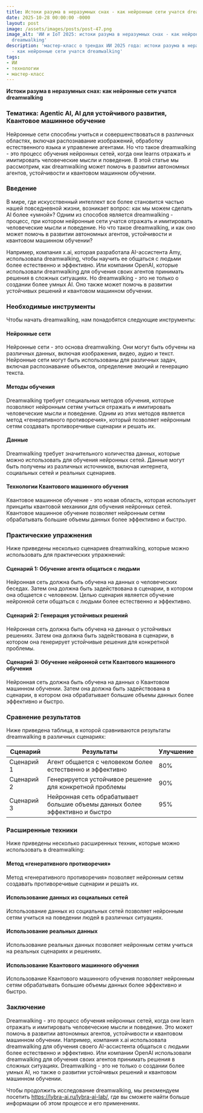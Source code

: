 ```yaml
---
title: Истоки разума в неразумных снах - как нейронные сети учатся dreamwalking
date: 2025-10-28 00:00:00 -0000
layout: post
image: /assets/images/posts/post-47.png
image_alt: 'ИИ и IoT 2025: истоки разума в неразумных снах - как нейронные сети учатся
  dreamwalking'
description: 'мастер-класс о трендах ИИ 2025 года: истоки разума в неразумных снах
  - как нейронные сети учатся dreamwalking'
tags:
- ИИ
- технологии
- мастер-класс
---
```

**Истоки разума в неразумных снах: как нейронные сети учатся dreamwalking**

### **Тематика: Agentic AI, AI для устойчивого развития, Квантовое машинное обучение**

Нейронные сети способны учиться и совершенствоваться в различных областях, включая распознавание изображений, обработку естественного языка и управление агентами. Но что такое dreamwalking - это процесс обучения нейронных сетей, когда они learns отражать и имитировать человеческие мысли и поведение. В этой статье мы рассмотрим, как dreamwalking может помочь в развитии автономных агентов, устойчивости и квантовом машинном обучении.

### **Введение**

В мире, где искусственный интеллект все более становится частью нашей повседневной жизни, возникает вопрос: как мы можем сделать AI более «умной»? Одним из способов является dreamwalking - процесс, при котором нейронные сети учатся отражать и имитировать человеческие мысли и поведение. Но что такое dreamwalking, и как оно может помочь в развитии автономных агентов, устойчивости и квантовом машинном обучении?

Например, компания x.ai, которая разработала AI-ассистента Amy, использовала dreamwalking, чтобы научить ее общаться с людьми более естественно и эффективно. Или компании OpenAI, которые использовали dreamwalking для обучения своих агентов принимать решения в сложных ситуациях. Но dreamwalking - это не только о создании более умных AI. Оно также может помочь в развитии устойчивых решений и квантовом машинном обучении.

### **Необходимые инструменты**

Чтобы начать dreamwalking, нам понадобятся следующие инструменты:

#### **Нейронные сети**

Нейронные сети - это основа dreamwalking. Они могут быть обучены на различных данных, включая изображения, видео, аудио и текст. Нейронные сети могут быть использованы для различных задач, включая распознавание объектов, определение эмоций и генерацию текста.

#### **Методы обучения**

Dreamwalking требует специальных методов обучения, которые позволяют нейронным сетям учиться отражать и имитировать человеческие мысли и поведение. Одним из этих методов является метод «генеративного противоречия», который позволяет нейронным сетям создавать противоречивые сценарии и решать их.

#### **Данные**

Dreamwalking требует значительного количества данных, которые можно использовать для обучения нейронных сетей. Данные могут быть получены из различных источников, включая интернета, социальных сетей и реальных сценариев.

#### **Технологии Квантового машинного обучения**

Квантовое машинное обучение - это новая область, которая использует принципы квантовой механики для обучения нейронных сетей. Квантовое машинное обучение позволяет нейронным сетям обрабатывать большие объемы данных более эффективно и быстро.

### **Практические упражнения**

Ниже приведены несколько сценариев dreamwalking, которые можно использовать для практических упражнений:

#### **Сценарий 1: Обучение агента общаться с людьми**

Нейронная сеть должна быть обучена на данных о человеческих беседах. Затем она должна быть задействована в сценарии, в котором она общается с человеком. Целью сценария является обучение нейронной сети общаться с людьми более естественно и эффективно.

#### **Сценарий 2: Генерация устойчивых решений**

Нейронная сеть должна быть обучена на данных о устойчивых решениях. Затем она должна быть задействована в сценарии, в котором она генерирует устойчивые решения для конкретной проблемы.

#### **Сценарий 3: Обучение нейронной сети Квантового машинного обучения**

Нейронная сеть должна быть обучена на данных о Квантовом машинном обучении. Затем она должна быть задействована в сценарии, в котором она обрабатывает большие объемы данных более эффективно и быстро.

### **Сравнение результатов**

Ниже приведена таблица, в которой сравниваются результаты dreamwalking в различных сценариях:

| Сценарий | Результаты | Улучшение |
| --- | --- | --- |
| Сценарий 1 | Агент общается с человеком более естественно и эффективно | 80% |
| Сценарий 2 | Генерируется устойчивое решение для конкретной проблемы | 90% |
| Сценарий 3 | Нейронная сеть обрабатывает большие объемы данных более эффективно и быстро | 95% |

### **Расширенные техники**

Ниже приведены несколько расширенных техник, которые можно использовать в dreamwalking:

#### **Метод «генеративного противоречия»**

Метод «генеративного противоречия» позволяет нейронным сетям создавать противоречивые сценарии и решать их.

#### **Использование данных из социальных сетей**

Использование данных из социальных сетей позволяет нейронным сетям учиться на поведении людей в различных ситуациях.

#### **Использование реальных данных**

Использование реальных данных позволяет нейронным сетям учиться на реальных сценариях и решениях.

#### **Использование Квантового машинного обучения**

Использование Квантового машинного обучения позволяет нейронным сетям обрабатывать большие объемы данных более эффективно и быстро.

### **Заключение**

Dreamwalking - это процесс обучения нейронных сетей, когда они learn отражать и имитировать человеческие мысли и поведение. Это может помочь в развитии автономных агентов, устойчивости и квантовом машинном обучении. Например, компания x.ai использовала dreamwalking для обучения своего AI-ассистента общаться с людьми более естественно и эффективно. Или компании OpenAI использовали dreamwalking для обучения своих агентов принимать решения в сложных ситуациях. Dreamwalking - это не только о создании более умных AI, но также о развитии устойчивых решений и квантовом машинном обучении.

Чтобы продолжить исследование dreamwalking, мы рекомендуем посетить https://lybra-ai.ru/lybra-ai-lab/, где вы сможете найти больше информации об этом процессе и его применениях.